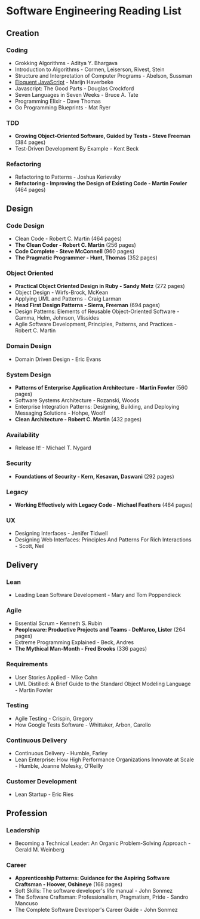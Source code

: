 # Software Engineering Reading List

## Creation

### Coding
- Grokking Algorithms - Aditya Y. Bhargava
- Introduction to Algorithms - Cormen, Leiserson, Rivest, Stein
- Structure and Interpretation of Computer Programs - Abelson, Sussman
- [Eloquent JavaScript](http://eloquentjavascript.net) - Marijn Haverbeke
- Javascript: The Good Parts - Douglas Crockford
- Seven Languages in Seven Weeks - Bruce A. Tate
- Programming Elixir - Dave Thomas
- Go Programming Blueprints - Mat Ryer

### TDD
- **Growing Object-Oriented Software, Guided by Tests - Steve Freeman** (384 pages)
- Test-Driven Development By Example - Kent Beck

### Refactoring
- Refactoring to Patterns - Joshua Kerievsky
- **Refactoring - Improving the Design of Existing Code - Martin Fowler** (464 pages)

## Design

### Code Design
- Clean Code - Robert C. Martin (464 pages)
- **The Clean Coder - Robert C. Martin** (256 pages)
- **Code Complete - Steve McConnell** (960 pages)
- **The Pragmatic Programmer - Hunt, Thomas** (352 pages)

### Object Oriented
- **Practical Object Oriented Design in Ruby - Sandy Metz** (272 pages)
- Object Design - Wirfs-Brock, McKean
- Applying UML and Patterns - Craig Larman
- **Head First Design Patterns - Sierra, Freeman** (694 pages)
- Design Patterns: Elements of Reusable Object-Oriented Software - Gamma, Helm, Johnson, Vlissides
- Agile Software Development, Principles, Patterns, and Practices - Robert C. Martin

### Domain Design
- Domain Driven Design - Eric Evans

### System Design
- **Patterns of Enterprise Application Architecture - Martin Fowler** (560 pages)
- Software Systems Architecture - Rozanski, Woods
- Enterprise Integration Patterns: Designing, Building, and Deploying Messaging Solutions - Hohpe, Woolf
- **Clean Architecture - Robert C. Martin** (432 pages)

### Availability
- Release It! - Michael T. Nygard

### Security
- **Foundations of Security -  Kern, Kesavan, Daswani** (292 pages)

### Legacy
- **Working Effectively with Legacy Code - Michael Feathers** (464 pages)

### UX
- Designing Interfaces - Jenifer Tidwell
- Designing Web Interfaces: Principles And Patterns For Rich Interactions - Scott, Neil

## Delivery

### Lean
- Leading Lean Software Development - Mary and Tom Poppendieck

### Agile
- Essential Scrum - Kenneth S. Rubin
- **Peopleware: Productive Projects and Teams - DeMarco, Lister** (264 pages)
- Extreme Programming Explained - Beck, Andres
- **The Mythical Man-Month - Fred Brooks** (336 pages)

### Requirements 
- User Stories Applied - Mike Cohn
- UML Distilled: A Brief Guide to the Standard Object Modeling Language - Martin Fowler

### Testing
- Agile Testing - Crispin, Gregory
- How Google Tests Software - Whittaker, Arbon, Carollo

### Continuous Delivery
- Continuous Delivery - Humble, Farley
- Lean Enterprise: How High Performance Organizations Innovate at Scale - Humble, Joanne Molesky, O'Reilly

### Customer Development
- Lean Startup - Eric Ries

## Profession

### Leadership
- Becoming a Technical Leader: An Organic Problem-Solving Approach - Gerald M. Weinberg

### Career
- **Apprenticeship Patterns: Guidance for the Aspiring Software Craftsman - Hoover, Oshineye** (168 pages)
- Soft Skills: The software developer's life manual - John Sonmez
- The Software Craftsman: Professionalism, Pragmatism, Pride - Sandro Mancuso
- The Complete Software Developer's Career Guide - John Sonmez
